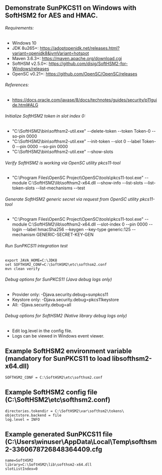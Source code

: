 ## Demonstrate SunPKCS11 on Windows with SoftHSM2 for AES and HMAC.

###### Requirements:
- Windows 10
- JDK 8u265+: https://adoptopenjdk.net/releases.html?variant=openjdk8&jvmVariant=hotspot
- Maven 3.6.3+: https://maven.apache.org/download.cgi
- SoftHSM v2.5.0+: https://github.com/disig/SoftHSM2-for-Windows/releases
- OpenSC v0.21+: https://github.com/OpenSC/OpenSC/releases

###### References:
- https://docs.oracle.com/javase/8/docs/technotes/guides/security/p11guide.html#ALG

###### Initialize SoftHSM2 token in slot index 0:
- "C:\SoftHSM2\bin\softhsm2-util.exe" --delete-token --token Token-0 --so-pin 0000
- "C:\SoftHSM2\bin\softhsm2-util.exe" --init-token --slot 0 --label Token-0 --pin 0000 --so-pin 0000
- "C:\SoftHSM2\bin\softhsm2-util.exe" --show-slots

###### Verify SoftHSM2 is working via OpenSC utility pkcs11-tool
- "C:\Program Files\OpenSC Project\OpenSC\tools\pkcs11-tool.exe" --module C:\SoftHSM2\lib\softhsm2-x64.dll  --show-info --list-slots --list-token-slots --list-mechanisms --test

###### Generate SoftHSM2 generic secret via request from OpenSC utility pkcs11-tool
- "C:\Program Files\OpenSC Project\OpenSC\tools\pkcs11-tool.exe" --module C:\SoftHSM2\lib\softhsm2-x64.dll --slot-index 0 --pin 0000 --login --label hmacSha256 --keygen --key-type generic:125 --mechanism GENERIC-SECRET-KEY-GEN

###### Run SunPKCS11 integration test
```
export JAVA_HOME=C:\JDK8
set SOFTHSM2_CONF=C:\SoftHSM2\etc\softhsm2.conf
mvn clean verify 
```

###### Debug options for SunPKCS11 (Java debug logs only)
- Provider only: -Djava.security.debug=sunpkcs11
- Keystore only: -Djava.security.debug=pkcs11keystore
- All: -Djava.security.debug=all

###### Debug options for SoftHSM2 (Native library debug logs only)
- Edit log.level in the config file.
- Logs can be viewed in Windows event viewer.

## Example SoftHSM2 environment variable (mandatory for SunPKCS11 to load libsofthsm2-x64.dll)
```
SOFTHSM2_CONF = C:\SoftHSM2\etc\softhsm2.conf
```

## Example SoftHSM2 config file (C:\SoftHSM2\etc\softhsm2.conf)
```
directories.tokendir = C:\SoftHSM2\var\softhsm2\tokens\
objectstore.backend = file
log.level = INFO
```

## Example generated SunPKCS11 file (C:\Users\winuser\AppData\Local\Temp\softhsm2-3360678726848364409.cfg
```
name=SoftHSM2
library=C:\SoftHSM2\lib\softhsm2-x64.dll
slotListIndex=0
```

